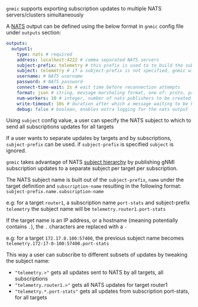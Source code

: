 `gnmic` supports exporting subscription updates to multiple NATS servers/clusters simultaneously

A [NATS](https://docs.nats.io/) output can be defined using the below format in `gnmic` config file under `outputs` section:

```yaml
outputs:
  output1:
    type: nats # required
    address: localhost:4222 # comma separated NATS servers
    subject-prefix: telemetry # this prefix is used to to build the subject name for each target/subscription
    subject: telemetry # if a subject-prefix is not specified, gnmic will publish all subscriptions updates to a single subject 'telemetry'
    username: # NATS username
    password: # NATS password  
    connect-time-wait: 2s # wait time before reconnection attempts
    format: json # string, message marshaling format, one of: proto, prototext, protojson, json, event
    num-workers: 10 # integer, number of nats publishers to be created
    write-timeout: 10s # duration after which a message waiting to be handled by a worker gets discarded
    debug: false # boolean, enables extra logging for the nats output
```

Using `subject` config value, a user can specify the NATS subject to which to send all subscriptions updates for all targets

If a user wants to separate updates by targets and by subscriptions, `subject-prefix` can be used. if `subject-prefix` is specified `subject` is ignored.

`gnmic` takes advantage of NATS [subject hierarchy](https://docs.nats.io/nats-concepts/subjects#subject-hierarchies) by publishing gNMI subscription updates to a separate subject per target per subscription.

The NATS subject name is built out of the `subject-prefix`, `name` under the target definition and `subscription-name` resulting in the following format: `subject-prefix.name.subscription-name`

e.g: for a target `router1`, a subscription name `port-stats` and subject-prefix `telemetry` the subject name will be `telemetry.router1.port-stats`

If the target name is an IP address, or a hostname (meaning potentially contains `.`), the `.` characters are replaced with a `-`

e.g: for a target `172.17.0.100:57400`, the previous subject name becomes `telemetry.172-17-0-100:57400.port-stats`

This way a user can subscribe to different subsets of updates by tweaking the subject name:

* `"telemetry.>"` gets all updates sent to NATS by all targets, all subscriptions
* `"telemetry.router1.>"` gets all NATS updates for target router1
* `"telemetry.*.port-stats"` gets all updates from subscription port-stats, for all targets
